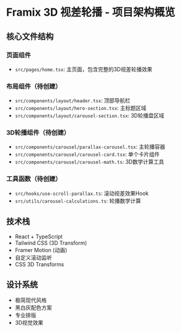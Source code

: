 # Framix 3D 视差轮播 - 项目架构概览

## 核心文件结构

### 页面组件
- `src/pages/home.tsx`: 主页面，包含完整的3D视差轮播效果

### 布局组件（待创建）
- `src/components/layout/header.tsx`: 顶部导航栏
- `src/components/layout/hero-section.tsx`: 主标题区域
- `src/components/layout/carousel-section.tsx`: 3D轮播盘区域

### 3D轮播组件（待创建）
- `src/components/carousel/parallax-carousel.tsx`: 主轮播容器
- `src/components/carousel/carousel-card.tsx`: 单个卡片组件
- `src/components/carousel/carousel-math.ts`: 3D数学计算工具

### 工具函数（待创建）
- `src/hooks/use-scroll-parallax.ts`: 滚动视差效果Hook
- `src/utils/carousel-calculations.ts`: 轮播数学计算

## 技术栈
- React + TypeScript
- Tailwind CSS (3D Transform)
- Framer Motion (动画)
- 自定义滚动监听
- CSS 3D Transforms

## 设计系统
- 极简现代风格
- 黑白灰配色方案
- 专业排版
- 3D视觉效果